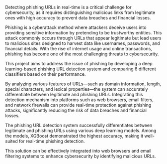 Detecting phishing URLs in real-time is a critical challenge for cybersecurity, as it requires distinguishing malicious links from legitimate ones with high accuracy to prevent data breaches and financial losses. 

Phishing is a cyberattack method where attackers deceive users into providing sensitive information by pretending to be trustworthy entities. This attack commonly occurs through URLs that appear legitimate but lead users to malicious sites designed to harvest data like usernames, passwords, and financial details. With the rise of internet usage and online transactions, phishing has become one of the most challenging threats to cybersecurity.

This project aims to address the issue of phishing by developing a deep learning-based phishing URL detection system and comparing 6 different classifiers based on their performance. 

By analyzing various features of URLs—such as domain information, length, special characters, and lexical properties—the system can accurately differentiate between legitimate and phishing URLs. Integrating this detection mechanism into platforms such as web browsers, email filters, and network firewalls can provide real-time protection against phishing attacks, significantly reducing the risk of data breaches and financial losses.

The phishing URL detection system successfully differentiates between legitimate and phishing URLs using various deep learning models. Among the models, XGBoost demonstrated the highest accuracy, making it well-suited for real-time phishing detection. 

This solution can be effectively integrated into web browsers and email filtering systems to enhance cybersecurity by identifying malicious URLs.

